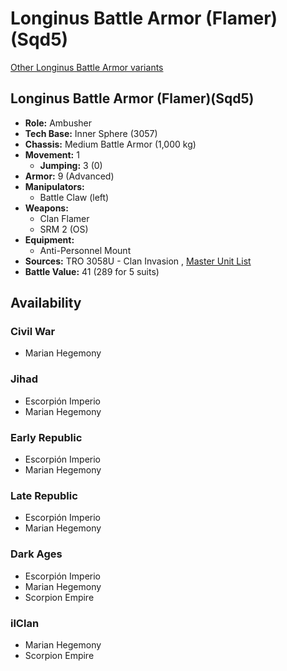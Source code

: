 # Longinus Battle Armor (Flamer)(Sqd5) 

[Other Longinus Battle Armor variants](../longinus_battle_armor.md) 

## Longinus Battle Armor (Flamer)(Sqd5) 

- **Role:** Ambusher 
- **Tech Base:** Inner Sphere (3057) 
- **Chassis:** Medium Battle Armor (1,000 kg) 
- **Movement:** 1 
  - **Jumping:** 3 (0) 
- **Armor:** 9 (Advanced) 
- **Manipulators:** 
  - Battle Claw (left) 
- **Weapons:** 
  - Clan Flamer 
  - SRM 2 (OS) 
- **Equipment:** 
  - Anti-Personnel Mount 
- **Sources:** TRO 3058U - Clan Invasion , [Master Unit List](http://masterunitlist.info/Unit/Details/8566) 
- **Battle Value:** 41 (289 for 5 suits) 

## Availability 

### Civil War 

- Marian Hegemony 

### Jihad 

- Escorpión Imperio 
- Marian Hegemony 

### Early Republic 

- Escorpión Imperio 
- Marian Hegemony 

### Late Republic 

- Escorpión Imperio 
- Marian Hegemony 

### Dark Ages 

- Escorpión Imperio 
- Marian Hegemony 
- Scorpion Empire 

### ilClan 

- Marian Hegemony 
- Scorpion Empire 


